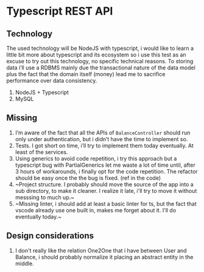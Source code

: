 # Typescript REST API
## Technology
The used technology	will be NodeJS with typescript, i would like to learn a little bit more about typescript and its ecosystem so i use this test as an excuse to try out this technology, no specific technical reasons. To storing data i’ll use a RDBMS mainly due the transactional nature of the data model plus the fact that the domain itself (money) lead me to sacrifice performance over data consistency.  

1. NodeJS + Typescript
2. MySQL

## Missing
1. I’m aware of the fact that all the APIs of `BalanceController` should run only under authentication, but i didn’t have the time to implement so. 
2. Tests. I got short on time, i’ll try to implement them today eventually. At least of the services.
3. Using generics to avoid code repetition, i try this approach but a typescript bug with PartialGenerics let me waste a lot of time until, after 3 hours of workarounds, i finally opt for the code repetition. The refactor should be easy once the the bug is fixed. (ref in the code)
4. ~Project structure. I probably should move the source of the app into a sub directory, to make it cleaner. I realize it late, i'll try to move it without messsing to much up.~
5. ~Missing linter, i should add at least a basic linter for ts, but the fact that vscode already use one built in, makes me forget about it. I'll do eventually today.~


## Design considerations

1. I don't really like the relation One2One that i have between User and Balance, i should probably normalize it placing an abstract entity in the middle.
